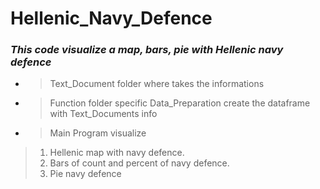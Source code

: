 # Hellenic_Navy_Defence
### **_This code visualize a map, bars, pie with Hellenic navy defence_**

*  > Text_Document folder where takes the informations
*   >  Function folder specific Data_Preparation create the dataframe with Text_Documents info
*   > Main Program visualize
   > 1) Hellenic map with navy defence.
   > 2) Bars of count and percent of navy defence.
   > 3) Pie navy defence
